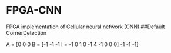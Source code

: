 # FPGA-CNN
FPGA implementation of Cellular neural network (CNN)
##Default
CornerDetection  
<p>A = [0 0 0    B = [-1 -1 -1    I = -1
     0 1 0         -1  4 -1  
     0 0 0]        -1 -1 -1]</p>
     
